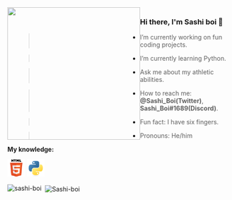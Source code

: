 <img align="left" width="300" height="300" src="https://c.tenor.com/3dB2M5AhM1YAAAAC/wow-cool.gif">

### Hi there, I'm Sashi boi  👋

- > I’m currently working on fun coding projects.
- > I’m currently learning Python.
- > Ask me about my athletic abilities.
- > How to reach me: **@Sashi_Boi(Twitter)**, **Sashi_Boi#1689(Discord)**.
- > Fun fact: I have six fingers.
- > Pronouns: He/him




**My knowledge:** 

<img src="https://raw.githubusercontent.com/devicons/devicon/master/icons/html5/html5-original-wordmark.svg" alt="html5" width="40" height="40"/> </a> <a href="https://www.python.org/" target="_blank"> <img src="https://raw.githubusercontent.com/devicons/devicon/master/icons/python/python-original.svg" alt="python" width="40" height="40"/> </a> </p>

<p><img align="left" src="https://github-readme-stats.vercel.app/api/top-langs?username=sashi-boi&show_icons=true&locale=en&layout=compact" alt="sashi-boi" /></p>
<p>&nbsp;
  <img align="center" src="https://github-readme-stats.vercel.app/api?username=sashi-boi&show_icons=true&locale=en" alt="Sashi-boi" /></p>
